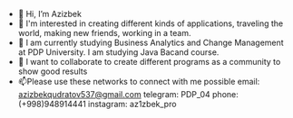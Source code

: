 - 👋 Hi, I’m Azizbek
- 👀 I'm interested in creating different kinds of applications, traveling the world, making new friends, working in a team.
- 🌱 I am currently studying Business Analytics and Change Management at PDP University. I am studying Java Bacand course.
- 💞️ I want to collaborate to create different programs as a community to show good results
- 📫Please use these networks to connect with me
possible
email: azizbekqudratov537@gmail.com
telegram: PDP_04
phone:(+998)948914441
instagram: az1zbek_pro
 

<!---
Azizbek2904/Azizbek2904 is a ✨ special ✨ repository because its `README.md` (this file) appears on your GitHub profile.
You can click the Preview link to take a look at your changes.
--->
